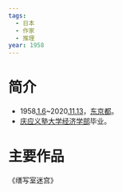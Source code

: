 ```yaml
---
tags:
  - 日本
  - 作家
  - 推理
year: 1958
---
```

# 简介

- 1958[.1.6](2024-01-06.md)~2020[.11.13](2024-11-13.md)，[东京都](东京都.md)。
- [庆应义塾大学](庆应义塾大学.md)[经济学部](经济学部.md)毕业。
# 主要作品

《缮写室迷宫》